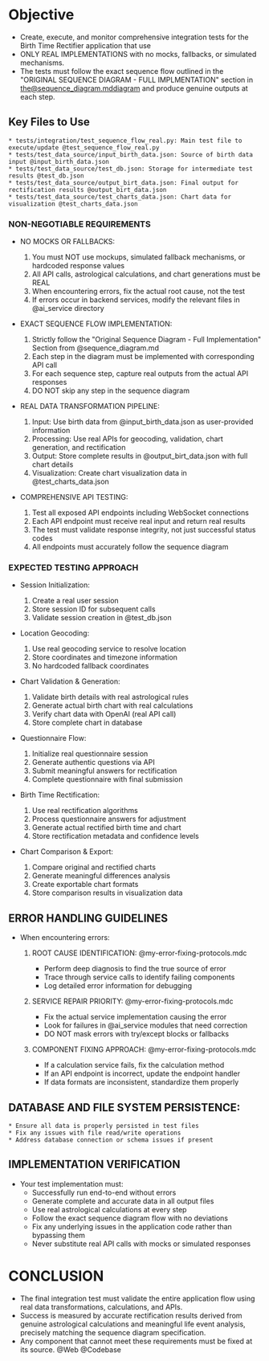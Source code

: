 # Objective
  - Create, execute, and monitor comprehensive integration tests for the Birth Time Rectifier application that use
  - ONLY REAL IMPLEMENTATIONS with no mocks, fallbacks, or simulated mechanisms.
  - The tests must follow the exact sequence flow outlined in the "ORIGINAL SEQUENCE DIAGRAM - FULL IMPLMENTATION" section in the@sequence_diagram.mddiagram and produce genuine outputs at each step.

## Key Files to Use
    * tests/integration/test_sequence_flow_real.py: Main test file to execute/update @test_sequence_flow_real.py
    * tests/test_data_source/input_birth_data.json: Source of birth data input @input_birth_data.json
    * tests/test_data_source/test_db.json: Storage for intermediate test results @test_db.json
    * tests/test_data_source/output_birt_data.json: Final output for rectification results @output_birt_data.json
    * tests/test_data_source/test_charts_data.json: Chart data for visualization @test_charts_data.json

### NON-NEGOTIABLE REQUIREMENTS
- NO MOCKS OR FALLBACKS:
   1. You must NOT use mockups, simulated fallback mechanisms, or hardcoded response values
   2. All API calls, astrological calculations, and chart generations must be REAL
   3. When encountering errors, fix the actual root cause, not the test
   4. If errors occur in backend services, modify the relevant files in @ai_service directory

- EXACT SEQUENCE FLOW IMPLEMENTATION:
   1. Strictly follow the "Original Sequence Diagram - Full Implementation" Section from @sequence_diagram.md
   2. Each step in the diagram must be implemented with corresponding API call
   3. For each sequence step, capture real outputs from the actual API responses
   4. DO NOT skip any step in the sequence diagram

- REAL DATA TRANSFORMATION PIPELINE:
   1. Input: Use birth data from @input_birth_data.json as user-provided information
   2. Processing: Use real APIs for geocoding, validation, chart generation, and rectification
   3. Output: Store complete results in @output_birt_data.json with full chart details
   4. Visualization: Create chart visualization data in @test_charts_data.json

- COMPREHENSIVE API TESTING:
   1. Test all exposed API endpoints including WebSocket connections
   2. Each API endpoint must receive real input and return real results
   3. The test must validate response integrity, not just successful status codes
   4. All endpoints must accurately follow the sequence diagram

### EXPECTED TESTING APPROACH
- Session Initialization:
   1. Create a real user session
   2. Store session ID for subsequent calls
   3. Validate session creation in @test_db.json

- Location Geocoding:
   1. Use real geocoding service to resolve location
   2. Store coordinates and timezone information
   3. No hardcoded fallback coordinates

- Chart Validation & Generation:
   1. Validate birth details with real astrological rules
   2. Generate actual birth chart with real calculations
   3. Verify chart data with OpenAI (real API call)
   4. Store complete chart in database

- Questionnaire Flow:
   1. Initialize real questionnaire session
   2. Generate authentic questions via API
   3. Submit meaningful answers for rectification
   4. Complete questionnaire with final submission

- Birth Time Rectification:
   1. Use real rectification algorithms
   2. Process questionnaire answers for adjustment
   3. Generate actual rectified birth time and chart
   4. Store rectification metadata and confidence levels

- Chart Comparison & Export:
   1. Compare original and rectified charts
   2. Generate meaningful differences analysis
   3. Create exportable chart formats
   4. Store comparison results in visualization data

## ERROR HANDLING GUIDELINES
- When encountering errors:

   1. ROOT CAUSE IDENTIFICATION:  @my-error-fixing-protocols.mdc
      * Perform deep diagnosis to find the true source of error
      * Trace through service calls to identify failing components
      * Log detailed error information for debugging

   2. SERVICE REPAIR PRIORITY: @my-error-fixing-protocols.mdc
      * Fix the actual service implementation causing the error
      * Look for failures in @ai_service modules that need correction
      * DO NOT mask errors with try/except blocks or fallbacks

    3. COMPONENT FIXING APPROACH: @my-error-fixing-protocols.mdc
       * If a calculation service fails, fix the calculation method
       * If an API endpoint is incorrect, update the endpoint handler
       * If data formats are inconsistent, standardize them properly

## DATABASE AND FILE SYSTEM PERSISTENCE:
    * Ensure all data is properly persisted in test files
    * Fix any issues with file read/write operations
    * Address database connection or schema issues if present

## IMPLEMENTATION VERIFICATION
   - Your test implementation must:
      - Successfully run end-to-end without errors
      - Generate complete and accurate data in all output files
      - Use real astrological calculations at every step
      - Follow the exact sequence diagram flow with no deviations
      - Fix any underlying issues in the application code rather than bypassing them
      - Never substitute real API calls with mocks or simulated responses

# CONCLUSION
   - The final integration test must validate the entire application flow using real data transformations, calculations, and APIs.
   - Success is measured by accurate rectification results derived from genuine astrological calculations and meaningful life event analysis, precisely matching the sequence diagram specification.
   - Any component that cannot meet these requirements must be fixed at its source.
@Web @Codebase
